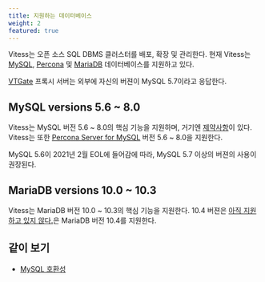 ```yaml
---
title: 지원하는 데이터베이스
weight: 2
featured: true
---
```


Vitess는 오픈 소스 SQL DBMS 클러스터를 배포, 확장 및 관리한다. 현재 Vitess는 [MySQL](https://www.mysql.com/), [Percona](https://www.percona.com/software/mysql-database/percona-server) 및 [MariaDB](https://mariadb.org) 데이터베이스를 지원하고 있다.



[VTGate](../../concepts/vtgate/) 프록시 서버는 외부에 자신의 버젼이 MySQL 5.7이라고 응답한다.

## MySQL versions 5.6 ~ 8.0

Vitess는 MySQL 버전 5.6 ~ 8.0의 핵심 기능을 지원하며, 거기엔 [제약사항](../../reference/mysql-compatibility/)이 있다. Vitess는 또한 [Percona Server for MySQL](https://www.percona.com/software/mysql-database/percona-server) 버전 5.6 ~ 8.0을 지원한다.

MySQL 5.6이 2021년 2월 EOL에 들어감에 따라, MySQL 5.7 이상의 버젼의 사용이 권장된다.


## MariaDB versions 10.0 ~ 10.3

Vitess는 MariaDB 버전 10.0 ~ 10.3의 핵심 기능을 지원한다. 10.4 버젼은 [아직 지원하고 있지 않다.](https://github.com/vitessio/vitess/issues/5362)은 MariaDB 버전 10.4를 지원한다.


## 같이 보기

+ [MySQL 호환성](../../reference/mysql-compatibility/)
